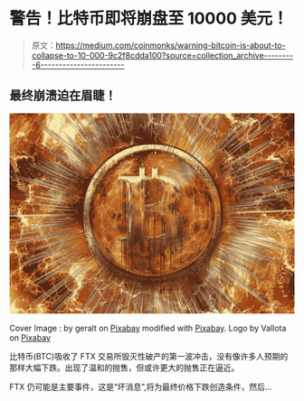 # 警告！比特币即将崩盘至 10000 美元！

> 原文：<https://medium.com/coinmonks/warning-bitcoin-is-about-to-collapse-to-10-000-9c2f8cdda100?source=collection_archive---------6----------------------->

## 最终崩溃迫在眉睫！

![](img/41a0baa160dd28aaf0878cd3e380aafd.png)

Cover Image : by geralt on [Pixabay](https://pixabay.com/illustrations/big-bang-explosion-armageddon-pop-422747/) modified with [Pixabay](https://pixabay.com/illustrations/fireball-fire-armageddon-explosion-1229866/). Logo by Vallota on [Pixabay](https://pixabay.com/illustrations/cryptocurrency-digital-money-3146112/)

比特币(BTC)吸收了 FTX 交易所毁灭性破产的第一波冲击，没有像许多人预期的那样大幅下跌。出现了温和的抛售，但或许更大的抛售正在逼近。

FTX 仍可能是主要事件，这是“坏消息”,将为最终价格下跌创造条件，然后…